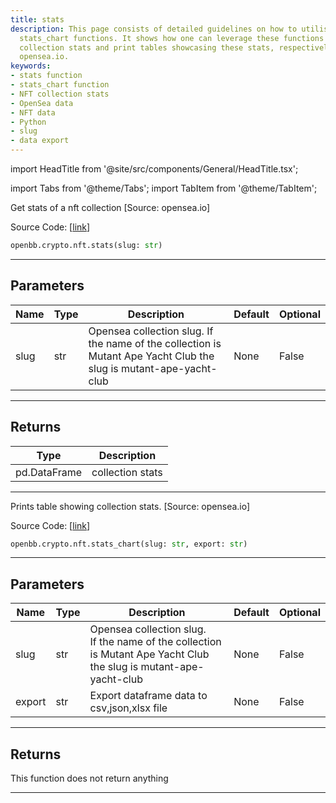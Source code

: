 ```yaml
---
title: stats
description: This page consists of detailed guidelines on how to utilise stats and
  stats_chart functions. It shows how one can leverage these functions to get NFT
  collection stats and print tables showcasing these stats, respectively sourced from
  opensea.io.
keywords:
- stats function
- stats_chart function
- NFT collection stats
- OpenSea data
- NFT data
- Python
- slug
- data export
---
```


import HeadTitle from '@site/src/components/General/HeadTitle.tsx';

<HeadTitle title="crypto.nft.stats - Reference | OpenBB SDK Docs" />

import Tabs from '@theme/Tabs';
import TabItem from '@theme/TabItem';

<Tabs>
<TabItem value="model" label="Model" default>

Get stats of a nft collection [Source: opensea.io]

Source Code: [[link](https://github.com/OpenBB-finance/OpenBBTerminal/tree/main/openbb_terminal/cryptocurrency/nft/opensea_model.py#L17)]

```python
openbb.crypto.nft.stats(slug: str)
```

---

## Parameters

| Name | Type | Description | Default | Optional |
| ---- | ---- | ----------- | ------- | -------- |
| slug | str | Opensea collection slug. If the name of the collection is Mutant Ape Yacht Club the slug is mutant-ape-yacht-club | None | False |


---

## Returns

| Type | Description |
| ---- | ----------- |
| pd.DataFrame | collection stats |
---

</TabItem>
<TabItem value="view" label="Chart">

Prints table showing collection stats. [Source: opensea.io]

Source Code: [[link](https://github.com/OpenBB-finance/OpenBBTerminal/tree/main/openbb_terminal/cryptocurrency/nft/opensea_view.py#L15)]

```python
openbb.crypto.nft.stats_chart(slug: str, export: str)
```

---

## Parameters

| Name | Type | Description | Default | Optional |
| ---- | ---- | ----------- | ------- | -------- |
| slug | str | Opensea collection slug.<br/>If the name of the collection is Mutant Ape Yacht Club the slug is mutant-ape-yacht-club | None | False |
| export | str | Export dataframe data to csv,json,xlsx file | None | False |


---

## Returns

This function does not return anything

---

</TabItem>
</Tabs>
